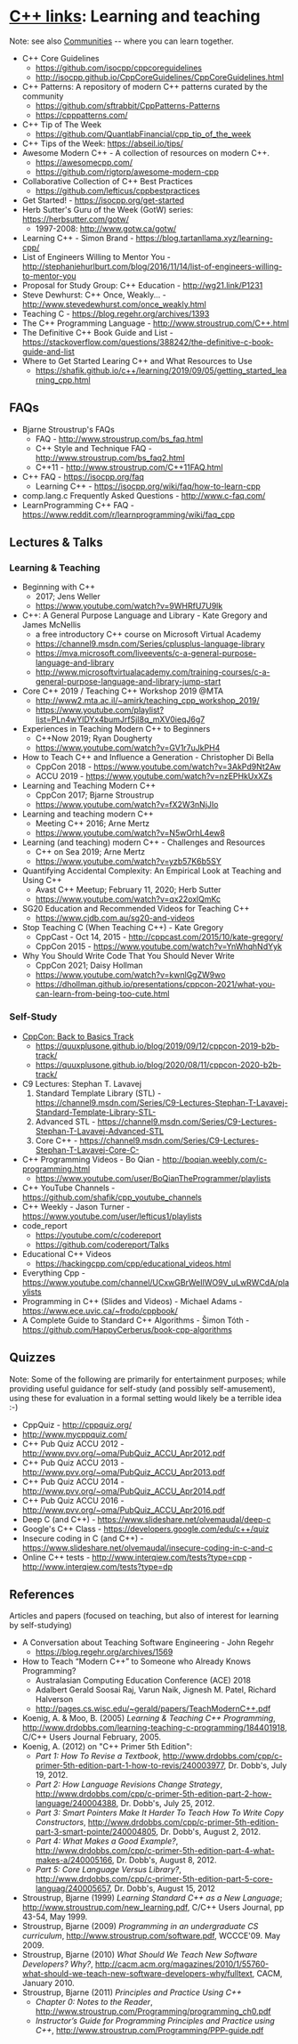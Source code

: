 # [C++ links](README.md): Learning and teaching

Note: see also [Communities](communities.md) -- where you can learn together.

- C++ Core Guidelines
	- https://github.com/isocpp/cppcoreguidelines
	- http://isocpp.github.io/CppCoreGuidelines/CppCoreGuidelines.html
- C++ Patterns: A repository of modern C++ patterns curated by the community
	- https://github.com/sftrabbit/CppPatterns-Patterns
	- https://cpppatterns.com/
- C++ Tip of The Week
	- https://github.com/QuantlabFinancial/cpp_tip_of_the_week
- C++ Tips of the Week: https://abseil.io/tips/
- Awesome Modern C++ - A collection of resources on modern C++.
	- https://awesomecpp.com/
	- https://github.com/rigtorp/awesome-modern-cpp
- Collaborative Collection of C++ Best Practices
	- https://github.com/lefticus/cppbestpractices
- Get Started! - https://isocpp.org/get-started
- Herb Sutter's Guru of the Week (GotW) series: https://herbsutter.com/gotw/
	- 1997-2008: http://www.gotw.ca/gotw/
- Learning C++ - Simon Brand - https://blog.tartanllama.xyz/learning-cpp/
- List of Engineers Willing to Mentor You - http://stephaniehurlburt.com/blog/2016/11/14/list-of-engineers-willing-to-mentor-you
- Proposal for Study Group: C++ Education - http://wg21.link/P1231
- Steve Dewhurst: C++ Once, Weakly... - http://www.stevedewhurst.com/once_weakly.html
- Teaching C - https://blog.regehr.org/archives/1393
- The C++ Programming Language - http://www.stroustrup.com/C++.html
- The Definitive C++ Book Guide and List - https://stackoverflow.com/questions/388242/the-definitive-c-book-guide-and-list
- Where to Get Started Learing C++ and What Resources to Use
	- https://shafik.github.io/c++/learning/2019/09/05/getting_started_learning_cpp.html

## FAQs

- Bjarne Stroustrup's FAQs
	- FAQ - http://www.stroustrup.com/bs_faq.html
	- C++ Style and Technique FAQ - http://www.stroustrup.com/bs_faq2.html
	- C++11 - http://www.stroustrup.com/C++11FAQ.html
- C++ FAQ - https://isocpp.org/faq
	- Learning C++ - https://isocpp.org/wiki/faq/how-to-learn-cpp
- comp.lang.c Frequently Asked Questions - http://www.c-faq.com/
- LearnProgramming C++ FAQ - https://www.reddit.com/r/learnprogramming/wiki/faq_cpp

## Lectures & Talks

### Learning & Teaching

- Beginning with C++
	- 2017; Jens Weller
	- https://www.youtube.com/watch?v=9WHRfU7U9lk
- C++: A General Purpose Language and Library - Kate Gregory and James McNellis
	- a free introductory C++ course on Microsoft Virtual Academy
	- https://channel9.msdn.com/Series/cplusplus-language-library
	- https://mva.microsoft.com/liveevents/c-a-general-purpose-language-and-library
	- http://www.microsoftvirtualacademy.com/training-courses/c-a-general-purpose-language-and-library-jump-start
- Core C++ 2019 / Teaching C++ Workshop 2019 @MTA
	- http://www2.mta.ac.il/~amirk/teaching_cpp_workshop_2019/
	- https://www.youtube.com/playlist?list=PLn4wYlDYx4bumJrfSjI8q_mXV0ieqJ6g7
- Experiences in Teaching Modern C++ to Beginners
	- C++Now 2019; Ryan Dougherty
	- https://www.youtube.com/watch?v=GV1r7uJkPH4
- How to Teach C++ and Influence a Generation - Christopher Di Bella
	- CppCon 2018 - https://www.youtube.com/watch?v=3AkPd9Nt2Aw
	- ACCU 2019 - https://www.youtube.com/watch?v=nzEPHkUxXZs
- Learning and Teaching Modern C++
	- CppCon 2017; Bjarne Stroustrup
	- https://www.youtube.com/watch?v=fX2W3nNjJIo
- Learning and teaching modern C++
	- Meeting C++ 2016; Arne Mertz
	- https://www.youtube.com/watch?v=N5wOrhL4ew8
- Learning (and teaching) modern C++ - Challenges and Resources
	- C++ on Sea 2019; Arne Mertz
	- https://www.youtube.com/watch?v=yzb57K6b5SY
- Quantifying Accidental Complexity: An Empirical Look at Teaching and Using C++
	- Avast C++ Meetup; February 11, 2020; Herb Sutter
	- https://www.youtube.com/watch?v=qx22oxlQmKc
- SG20 Education and Recommended Videos for Teaching C++
	- https://www.cjdb.com.au/sg20-and-videos
- Stop Teaching C (When Teaching C++) - Kate Gregory
	- CppCast - Oct 14, 2015 - http://cppcast.com/2015/10/kate-gregory/
	- CppCon 2015 - https://www.youtube.com/watch?v=YnWhqhNdYyk
- Why You Should Write Code That You Should Never Write
	- CppCon 2021; Daisy Hollman
	- https://www.youtube.com/watch?v=kwnlGgZW9wo
	- https://dhollman.github.io/presentations/cppcon-2021/what-you-can-learn-from-being-too-cute.html

### Self-Study

- [CppCon: Back to Basics Track](https://cppcon.org/b2b/)
	- https://quuxplusone.github.io/blog/2019/09/12/cppcon-2019-b2b-track/
	- https://quuxplusone.github.io/blog/2020/08/11/cppcon-2020-b2b-track/
- C9 Lectures: Stephan T. Lavavej
	1. Standard Template Library (STL) - https://channel9.msdn.com/Series/C9-Lectures-Stephan-T-Lavavej-Standard-Template-Library-STL-
	2. Advanced STL - https://channel9.msdn.com/Series/C9-Lectures-Stephan-T-Lavavej-Advanced-STL
	3. Core C++ - https://channel9.msdn.com/Series/C9-Lectures-Stephan-T-Lavavej-Core-C-
- C++ Programming Videos - Bo Qian - http://boqian.weebly.com/c-programming.html
	- https://www.youtube.com/user/BoQianTheProgrammer/playlists
- C++ YouTube Channels - https://github.com/shafik/cpp_youtube_channels
- C++ Weekly - Jason Turner - https://www.youtube.com/user/lefticus1/playlists
- code_report
	- https://youtube.com/c/codereport
	- https://github.com/codereport/Talks
- Educational C++ Videos
	- https://hackingcpp.com/cpp/educational_videos.html
- Everything Cpp - https://www.youtube.com/channel/UCxwGBrWeIIWO9V_uLwRWCdA/playlists
- Programming in C++ (Slides and Videos) - Michael Adams - https://www.ece.uvic.ca/~frodo/cppbook/
- A Complete Guide to Standard C++ Algorithms - Šimon Tóth - https://github.com/HappyCerberus/book-cpp-algorithms

## Quizzes

Note: Some of the following are primarily for entertainment purposes; while providing useful guidance for self-study (and possibly self-amusement), using these for evaluation in a formal setting would likely be a terrible idea :-)

- CppQuiz - http://cppquiz.org/
- http://www.mycppquiz.com/
- C++ Pub Quiz ACCU 2012 - http://www.pvv.org/~oma/PubQuiz_ACCU_Apr2012.pdf
- C++ Pub Quiz ACCU 2013 - http://www.pvv.org/~oma/PubQuiz_ACCU_Apr2013.pdf
- C++ Pub Quiz ACCU 2014 - http://www.pvv.org/~oma/PubQuiz_ACCU_Apr2014.pdf
- C++ Pub Quiz ACCU 2016 - http://www.pvv.org/~oma/PubQuiz_ACCU_Apr2016.pdf
- Deep C (and C++) - https://www.slideshare.net/olvemaudal/deep-c
- Google's C++ Class - https://developers.google.com/edu/c++/quiz
- Insecure coding in C (and C++) - https://www.slideshare.net/olvemaudal/insecure-coding-in-c-and-c
- Online C++ tests - http://www.interqiew.com/tests?type=cpp - http://www.interqiew.com/tests?type=dp

## References

Articles and papers (focused on teaching, but also of interest for learning by self-studying)

- A Conversation about Teaching Software Engineering - John Regehr
	- https://blog.regehr.org/archives/1569
- How to Teach “Modern C++” to Someone who Already Knows Programming?
	- Australasian Computing Education Conference (ACE) 2018
	- Adalbert Gerald Soosai Raj, Varun Naik, Jignesh M. Patel, Richard Halverson
	- http://pages.cs.wisc.edu/~gerald/papers/TeachModernC++.pdf
- Koenig, A. & Moo, B. (2005) *Learning & Teaching C++ Programming*, <http://www.drdobbs.com/learning-teaching-c-programming/184401918>, C/C++ Users Journal February, 2005.
- Koenig, A. (2012) on "C++ Primer 5th Edition":
	- *Part 1: How To Revise a Textbook*, <http://www.drdobbs.com/cpp/c-primer-5th-edition-part-1-how-to-revis/240003977>, Dr. Dobb's, July 19, 2012.
	- *Part 2: How Language Revisions Change Strategy*, <http://www.drdobbs.com/cpp/c-primer-5th-edition-part-2-how-language/240004388>, Dr. Dobb's, July 25, 2012.
	- *Part 3: Smart Pointers Make It Harder To Teach How To Write Copy Constructors*, <http://www.drdobbs.com/cpp/c-primer-5th-edition-part-3-smart-pointe/240004805>, Dr. Dobb's, August 2, 2012.
	- *Part 4: What Makes a Good Example?*, <http://www.drdobbs.com/cpp/c-primer-5th-edition-part-4-what-makes-a/240005166>, Dr. Dobb's, August 8, 2012.
	- *Part 5: Core Language Versus Library?*, <http://www.drdobbs.com/cpp/c-primer-5th-edition-part-5-core-languag/240005657>, Dr. Dobb's, August 15, 2012
- Stroustrup, Bjarne (1999) *Learning Standard C++ as a New Language*; <http://www.stroustrup.com/new_learning.pdf>, C/C++ Users Journal, pp 43-54, May 1999.
- Stroustrup, Bjarne (2009) *Programming in an undergraduate CS curriculum*, <http://www.stroustrup.com/software.pdf>, WCCCE'09. May 2009.
- Stroustrup, Bjarne (2010) *What Should We Teach New Software Developers? Why?*,
	<http://cacm.acm.org/magazines/2010/1/55760-what-should-we-teach-new-software-developers-why/fulltext>, CACM, January 2010.
- Stroustrup, Bjarne (2011) *Principles and Practice Using C++*
	- *Chapter 0: Notes to the Reader*,	<http://www.stroustrup.com/Programming/programming_ch0.pdf>
	- *Instructor’s Guide for Programming Principles and Practice using C++*, <http://www.stroustrup.com/Programming/PPP-guide.pdf>
